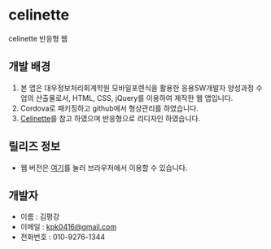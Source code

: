 # celinette
celinette 반응형 웹

## 개발 배경
1. 본 앱은 대우정보처리회계학원 모바일포렌식을 활용한 응용SW개발자 양성과정 수업의 산출물로서, HTML, CSS, jQuery를 이용하여 제작한 웹 앱입니다.
1. Cordova로 패키징하고 github에서 형상관리를 하였습니다.
1. [Celinette](http://celinette.com/)를 참고 하였으며 반응형으로 리디자인 하였습니다.

## 릴리즈 정보
* 웹 버전은 [여기](http://kpk0416.dothome.co.kr/celinette)를 눌러 브라우저에서 이용할 수 있습니다.

## 개발자
* 이름 : 김평강
* 이메일 :  kpk0416@gmail.com
* 전화번호 : 010-9276-1344
